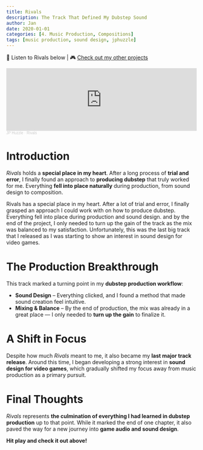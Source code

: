 ```yaml
---
title: Rivals
description: The Track That Defined My Dubstep Sound
author: Jan
date: 2020-01-01
categories: [4. Music Production, Compositions]
tags: [music production, sound design, jphuzzle]
---
```

🎵 Listen to Rivals below | 🎮 [Check out my other projects](https://janhuss.github.io/categories/)

<iframe width="100%" height="166" scrolling="no" frameborder="no" allow="autoplay" src="https://w.soundcloud.com/player/?url=https%3A//api.soundcloud.com/tracks/656439290&color=%23ff5500&auto_play=false&hide_related=false&show_comments=true&show_user=true&show_reposts=false&show_teaser=true"></iframe><div style="font-size: 10px; color: #cccccc;line-break: anywhere;word-break: normal;overflow: hidden;white-space: nowrap;text-overflow: ellipsis; font-family: Interstate,Lucida Grande,Lucida Sans Unicode,Lucida Sans,Garuda,Verdana,Tahoma,sans-serif;font-weight: 100;"><a href="https://soundcloud.com/jphuzzle-1" title="JP Huzzle" target="_blank" style="color: #cccccc; text-decoration: none;">JP Huzzle</a> · <a href="https://soundcloud.com/jphuzzle-1/rivals" title="Rivals" target="_blank" style="color: #cccccc; text-decoration: none;">Rivals</a></div>

# Introduction

*Rivals* holds a **special place in my heart**. After a long process of **trial and error**, I 
finally found an approach to **producing dubstep** that truly worked for me. Everything **fell into 
place naturally** during production, from sound design to composition.

Rivals has a special place in my heart. After a lot of trial and error, I finally grasped an approach I could work with on how to produce dubstep. Everything fell into place during production and sound design. and by the end of the project, I only needed to turn up the gain of the track as the mix was balanced to my satisfaction.
Unfortunately, this was the last big track that I released as I was starting to show an interest in sound design for video games.

# The Production Breakthrough

This track marked a turning point in my **dubstep production workflow**:

- **Sound Design** – Everything clicked, and I found a method that made sound creation feel 
  intuitive.
- **Mixing & Balance** – By the end of production, the mix was already in a great place — I only 
  needed to **turn up the gain** to finalize it.

# A Shift in Focus

Despite how much *Rivals* meant to me, it also became my **last major track release**. Around this 
time, I began developing a strong interest in **sound design for video games**, which gradually 
shifted my focus away from music production as a primary pursuit.

# Final Thoughts

*Rivals* represents **the culmination of everything I had learned in dubstep production** up to 
that point. While it marked the end of one chapter, it also paved the way for a new journey into 
**game audio and sound design**.

**Hit play and check it out above!**
